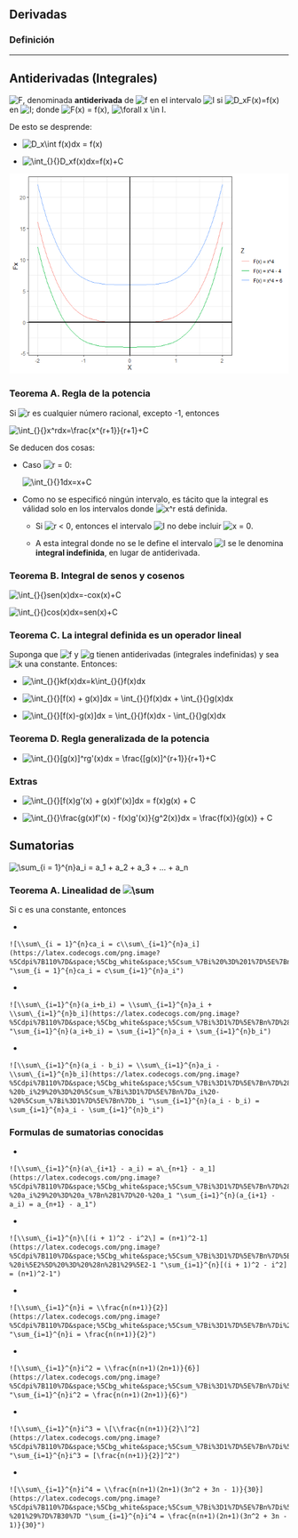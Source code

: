 
<!-- README.md is generated from README.Rmd. Please edit that file -->

## Derivadas

### Definición

------------------------------------------------------------------------

## Antiderivadas (Integrales)

![F](https://latex.codecogs.com/png.image?%5Cdpi%7B110%7D&space;%5Cbg_white&space;F "F"),
denominada **antiderivada** de
![f](https://latex.codecogs.com/png.image?%5Cdpi%7B110%7D&space;%5Cbg_white&space;f "f")
en el intervalo
![I](https://latex.codecogs.com/png.image?%5Cdpi%7B110%7D&space;%5Cbg_white&space;I "I")
si
![D_xF(x)=f(x)](https://latex.codecogs.com/png.image?%5Cdpi%7B110%7D&space;%5Cbg_white&space;D_xF%28x%29%3Df%28x%29 "D_xF(x)=f(x)")
en
![I](https://latex.codecogs.com/png.image?%5Cdpi%7B110%7D&space;%5Cbg_white&space;I "I");
donde
![F(x) = f(x)](https://latex.codecogs.com/png.image?%5Cdpi%7B110%7D&space;%5Cbg_white&space;F%28x%29%20%3D%20f%28x%29 "F(x) = f(x)"),
![\\forall x \\in I](https://latex.codecogs.com/png.image?%5Cdpi%7B110%7D&space;%5Cbg_white&space;%5Cforall%20x%20%5Cin%20I "\forall x \in I").

De esto se desprende:

-   ![D_x\\int f(x)dx = f(x)](https://latex.codecogs.com/png.image?%5Cdpi%7B110%7D&space;%5Cbg_white&space;D_x%5Cint%20f%28x%29dx%20%3D%20f%28x%29 "D_x\int f(x)dx = f(x)")

-   ![\\int\_{}{}D_xf(x)dx=f(x)+C](https://latex.codecogs.com/png.image?%5Cdpi%7B110%7D&space;%5Cbg_white&space;%5Cint_%7B%7D%7B%7DD_xf%28x%29dx%3Df%28x%29%2BC "\int_{}{}D_xf(x)dx=f(x)+C")

![](README_files/figure-gfm/unnamed-chunk-1-1.png)<!-- -->

### Teorema A. Regla de la potencia

Si
![r](https://latex.codecogs.com/png.image?%5Cdpi%7B110%7D&space;%5Cbg_white&space;r "r")
es cualquier número racional, excepto -1, entonces

![
\\int\_{}{}x^rdx=\\frac{x^{r+1}}{r+1}+C
](https://latex.codecogs.com/png.image?%5Cdpi%7B110%7D&space;%5Cbg_white&space;%0A%5Cint_%7B%7D%7B%7Dx%5Erdx%3D%5Cfrac%7Bx%5E%7Br%2B1%7D%7D%7Br%2B1%7D%2BC%0A "
\int_{}{}x^rdx=\frac{x^{r+1}}{r+1}+C
")

Se deducen dos cosas:

-   Caso
    ![r = 0](https://latex.codecogs.com/png.image?%5Cdpi%7B110%7D&space;%5Cbg_white&space;r%20%3D%200 "r = 0"):

    ![
    \\int\_{}{}1dx=x+C
    ](https://latex.codecogs.com/png.image?%5Cdpi%7B110%7D&space;%5Cbg_white&space;%0A%5Cint_%7B%7D%7B%7D1dx%3Dx%2BC%0A "
    \int_{}{}1dx=x+C
    ")

-   Como no se especificó ningún intervalo, es tácito que la integral es
    válidad solo en los intervalos donde
    ![x^r](https://latex.codecogs.com/png.image?%5Cdpi%7B110%7D&space;%5Cbg_white&space;x%5Er "x^r")
    está definida.

    -   Si
        ![r \< 0](https://latex.codecogs.com/png.image?%5Cdpi%7B110%7D&space;%5Cbg_white&space;r%20%3C%200 "r < 0"),
        entonces el intervalo
        ![I](https://latex.codecogs.com/png.image?%5Cdpi%7B110%7D&space;%5Cbg_white&space;I "I")
        no debe incluir
        ![x = 0](https://latex.codecogs.com/png.image?%5Cdpi%7B110%7D&space;%5Cbg_white&space;x%20%3D%200 "x = 0").

    -   A esta integral donde no se le define el intervalo
        ![I](https://latex.codecogs.com/png.image?%5Cdpi%7B110%7D&space;%5Cbg_white&space;I "I")
        se le denomina **integral indefinida**, en lugar de
        antiderivada.

### Teorema B. Integral de senos y cosenos

![
\\int\_{}{}sen(x)dx=-cox(x)+C
](https://latex.codecogs.com/png.image?%5Cdpi%7B110%7D&space;%5Cbg_white&space;%0A%5Cint_%7B%7D%7B%7Dsen%28x%29dx%3D-cox%28x%29%2BC%0A "
\int_{}{}sen(x)dx=-cox(x)+C
")

![
\\int\_{}{}cos(x)dx=sen(x)+C
](https://latex.codecogs.com/png.image?%5Cdpi%7B110%7D&space;%5Cbg_white&space;%0A%5Cint_%7B%7D%7B%7Dcos%28x%29dx%3Dsen%28x%29%2BC%0A "
\int_{}{}cos(x)dx=sen(x)+C
")

### Teorema C. La integral definida es un operador lineal

Suponga que
![f](https://latex.codecogs.com/png.image?%5Cdpi%7B110%7D&space;%5Cbg_white&space;f "f")
y
![g](https://latex.codecogs.com/png.image?%5Cdpi%7B110%7D&space;%5Cbg_white&space;g "g")
tienen antiderivadas (integrales indefinidas) y sea
![k](https://latex.codecogs.com/png.image?%5Cdpi%7B110%7D&space;%5Cbg_white&space;k "k")
una constante. Entonces:

-   ![\\int\_{}{}kf(x)dx=k\\int\_{}{}f(x)dx](https://latex.codecogs.com/png.image?%5Cdpi%7B110%7D&space;%5Cbg_white&space;%5Cint_%7B%7D%7B%7Dkf%28x%29dx%3Dk%5Cint_%7B%7D%7B%7Df%28x%29dx "\int_{}{}kf(x)dx=k\int_{}{}f(x)dx")

-   ![\\int\_{}{}\[f(x) + g(x)\]dx = \\int\_{}{}f(x)dx + \\int\_{}{}g(x)dx](https://latex.codecogs.com/png.image?%5Cdpi%7B110%7D&space;%5Cbg_white&space;%5Cint_%7B%7D%7B%7D%5Bf%28x%29%20%2B%20g%28x%29%5Ddx%20%3D%20%5Cint_%7B%7D%7B%7Df%28x%29dx%20%2B%20%5Cint_%7B%7D%7B%7Dg%28x%29dx "\int_{}{}[f(x) + g(x)]dx = \int_{}{}f(x)dx + \int_{}{}g(x)dx")

-   ![\\int\_{}{}\[f(x)-g(x)\]dx = \\int\_{}{}f(x)dx - \\int\_{}{}g(x)dx](https://latex.codecogs.com/png.image?%5Cdpi%7B110%7D&space;%5Cbg_white&space;%5Cint_%7B%7D%7B%7D%5Bf%28x%29-g%28x%29%5Ddx%20%3D%20%5Cint_%7B%7D%7B%7Df%28x%29dx%20-%20%5Cint_%7B%7D%7B%7Dg%28x%29dx "\int_{}{}[f(x)-g(x)]dx = \int_{}{}f(x)dx - \int_{}{}g(x)dx")

### Teorema D. Regla generalizada de la potencia

-   ![\\int\_{}{}\[g(x)\]^rg'(x)dx = \\frac{\[g(x)\]^{r+1}}{r+1}+C](https://latex.codecogs.com/png.image?%5Cdpi%7B110%7D&space;%5Cbg_white&space;%5Cint_%7B%7D%7B%7D%5Bg%28x%29%5D%5Erg%27%28x%29dx%20%3D%20%5Cfrac%7B%5Bg%28x%29%5D%5E%7Br%2B1%7D%7D%7Br%2B1%7D%2BC "\int_{}{}[g(x)]^rg'(x)dx = \frac{[g(x)]^{r+1}}{r+1}+C")

### Extras

-   ![\\int\_{}{}\[f(x)g'(x) + g(x)f'(x)\]dx = f(x)g(x) + C](https://latex.codecogs.com/png.image?%5Cdpi%7B110%7D&space;%5Cbg_white&space;%5Cint_%7B%7D%7B%7D%5Bf%28x%29g%27%28x%29%20%2B%20g%28x%29f%27%28x%29%5Ddx%20%3D%20f%28x%29g%28x%29%20%2B%20C "\int_{}{}[f(x)g'(x) + g(x)f'(x)]dx = f(x)g(x) + C")

-   ![\\int\_{}{}\\frac{g(x)f'(x) - f(x)g'(x)}{g^2(x)}dx = \\frac{f(x)}{g(x)} + C](https://latex.codecogs.com/png.image?%5Cdpi%7B110%7D&space;%5Cbg_white&space;%5Cint_%7B%7D%7B%7D%5Cfrac%7Bg%28x%29f%27%28x%29%20-%20f%28x%29g%27%28x%29%7D%7Bg%5E2%28x%29%7Ddx%20%3D%20%5Cfrac%7Bf%28x%29%7D%7Bg%28x%29%7D%20%2B%20C "\int_{}{}\frac{g(x)f'(x) - f(x)g'(x)}{g^2(x)}dx = \frac{f(x)}{g(x)} + C")

## Sumatorias

![
\\sum\_{i = 1}^{n}a_i = a_1 + a_2 + a_3 + ... + a_n
](https://latex.codecogs.com/png.image?%5Cdpi%7B110%7D&space;%5Cbg_white&space;%0A%5Csum_%7Bi%20%3D%201%7D%5E%7Bn%7Da_i%20%3D%20a_1%20%2B%20a_2%20%2B%20a_3%20%2B%20...%20%2B%20a_n%0A "
\sum_{i = 1}^{n}a_i = a_1 + a_2 + a_3 + ... + a_n
")

### Teorema A. Linealidad de ![\\sum](https://latex.codecogs.com/png.image?%5Cdpi%7B110%7D&space;%5Cbg_white&space;%5Csum "\sum")

Si c es una constante, entonces

-   

    ![\\sum\_{i = 1}^{n}ca_i = c\\sum\_{i=1}^{n}a_i](https://latex.codecogs.com/png.image?%5Cdpi%7B110%7D&space;%5Cbg_white&space;%5Csum_%7Bi%20%3D%201%7D%5E%7Bn%7Dca_i%20%3D%20c%5Csum_%7Bi%3D1%7D%5E%7Bn%7Da_i "\sum_{i = 1}^{n}ca_i = c\sum_{i=1}^{n}a_i")

-   

    ![\\sum\_{i=1}^{n}(a_i+b_i) = \\sum\_{i=1}^{n}a_i + \\sum\_{i=1}^{n}b_i](https://latex.codecogs.com/png.image?%5Cdpi%7B110%7D&space;%5Cbg_white&space;%5Csum_%7Bi%3D1%7D%5E%7Bn%7D%28a_i%2Bb_i%29%20%3D%20%5Csum_%7Bi%3D1%7D%5E%7Bn%7Da_i%20%2B%20%5Csum_%7Bi%3D1%7D%5E%7Bn%7Db_i "\sum_{i=1}^{n}(a_i+b_i) = \sum_{i=1}^{n}a_i + \sum_{i=1}^{n}b_i")

-   

    ![\\sum\_{i=1}^{n}(a_i - b_i) = \\sum\_{i=1}^{n}a_i - \\sum\_{i=1}^{n}b_i](https://latex.codecogs.com/png.image?%5Cdpi%7B110%7D&space;%5Cbg_white&space;%5Csum_%7Bi%3D1%7D%5E%7Bn%7D%28a_i%20-%20b_i%29%20%3D%20%5Csum_%7Bi%3D1%7D%5E%7Bn%7Da_i%20-%20%5Csum_%7Bi%3D1%7D%5E%7Bn%7Db_i "\sum_{i=1}^{n}(a_i - b_i) = \sum_{i=1}^{n}a_i - \sum_{i=1}^{n}b_i")

### Formulas de sumatorias conocidas

-   

    ![\\sum\_{i=1}^{n}(a\_{i+1} - a_i) = a\_{n+1} - a_1](https://latex.codecogs.com/png.image?%5Cdpi%7B110%7D&space;%5Cbg_white&space;%5Csum_%7Bi%3D1%7D%5E%7Bn%7D%28a_%7Bi%2B1%7D%20-%20a_i%29%20%3D%20a_%7Bn%2B1%7D%20-%20a_1 "\sum_{i=1}^{n}(a_{i+1} - a_i) = a_{n+1} - a_1")

-   

    ![\\sum\_{i=1}^{n}\[(i + 1)^2 - i^2\] = (n+1)^2-1](https://latex.codecogs.com/png.image?%5Cdpi%7B110%7D&space;%5Cbg_white&space;%5Csum_%7Bi%3D1%7D%5E%7Bn%7D%5B%28i%20%2B%201%29%5E2%20-%20i%5E2%5D%20%3D%20%28n%2B1%29%5E2-1 "\sum_{i=1}^{n}[(i + 1)^2 - i^2] = (n+1)^2-1")

-   

    ![\\sum\_{i=1}^{n}i = \\frac{n(n+1)}{2}](https://latex.codecogs.com/png.image?%5Cdpi%7B110%7D&space;%5Cbg_white&space;%5Csum_%7Bi%3D1%7D%5E%7Bn%7Di%20%3D%20%5Cfrac%7Bn%28n%2B1%29%7D%7B2%7D "\sum_{i=1}^{n}i = \frac{n(n+1)}{2}")

-   

    ![\\sum\_{i=1}^{n}i^2 = \\frac{n(n+1)(2n+1)}{6}](https://latex.codecogs.com/png.image?%5Cdpi%7B110%7D&space;%5Cbg_white&space;%5Csum_%7Bi%3D1%7D%5E%7Bn%7Di%5E2%20%3D%20%5Cfrac%7Bn%28n%2B1%29%282n%2B1%29%7D%7B6%7D "\sum_{i=1}^{n}i^2 = \frac{n(n+1)(2n+1)}{6}")

-   

    ![\\sum\_{i=1}^{n}i^3 = \[\\frac{n(n+1)}{2}\]^2](https://latex.codecogs.com/png.image?%5Cdpi%7B110%7D&space;%5Cbg_white&space;%5Csum_%7Bi%3D1%7D%5E%7Bn%7Di%5E3%20%3D%20%5B%5Cfrac%7Bn%28n%2B1%29%7D%7B2%7D%5D%5E2 "\sum_{i=1}^{n}i^3 = [\frac{n(n+1)}{2}]^2")

-   

    ![\\sum\_{i=1}^{n}i^4 = \\frac{n(n+1)(2n+1)(3n^2 + 3n - 1)}{30}](https://latex.codecogs.com/png.image?%5Cdpi%7B110%7D&space;%5Cbg_white&space;%5Csum_%7Bi%3D1%7D%5E%7Bn%7Di%5E4%20%3D%20%5Cfrac%7Bn%28n%2B1%29%282n%2B1%29%283n%5E2%20%2B%203n%20-%201%29%7D%7B30%7D "\sum_{i=1}^{n}i^4 = \frac{n(n+1)(2n+1)(3n^2 + 3n - 1)}{30}")
